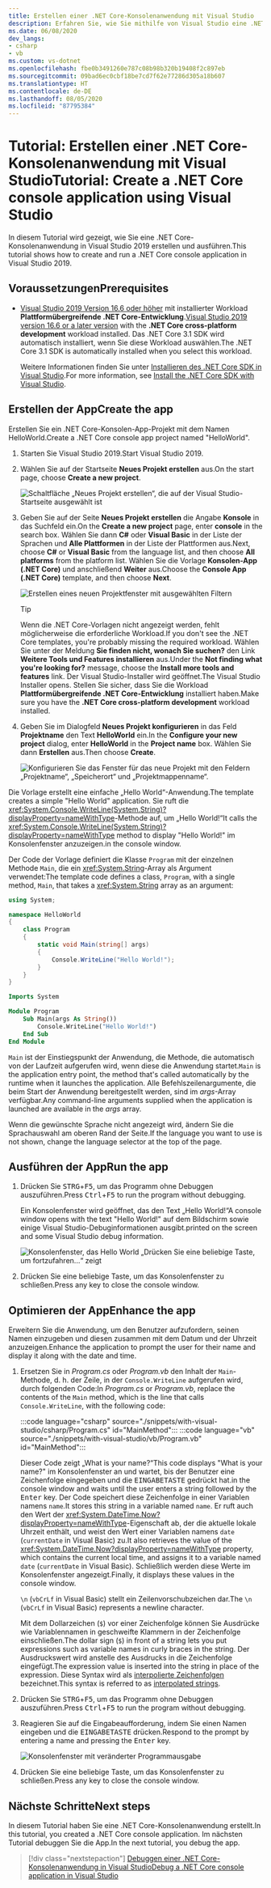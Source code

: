 ```yaml
---
title: Erstellen einer .NET Core-Konsolenanwendung mit Visual Studio
description: Erfahren Sie, wie Sie mithilfe von Visual Studio eine .NET-Konsolenanwendung mit C# oder Visual Basic erstellen.
ms.date: 06/08/2020
dev_langs:
- csharp
- vb
ms.custom: vs-dotnet
ms.openlocfilehash: fbe0b3491260e787c08b98b320b19408f2c897eb
ms.sourcegitcommit: 09bad6ec0cbf18be7cd7f62e77286d305a18b607
ms.translationtype: HT
ms.contentlocale: de-DE
ms.lasthandoff: 08/05/2020
ms.locfileid: "87795384"
---
```

# <a name="tutorial-create-a-net-core-console-application-using-visual-studio"></a><span data-ttu-id="9ea57-103">Tutorial: Erstellen einer .NET Core-Konsolenanwendung mit Visual Studio</span><span class="sxs-lookup"><span data-stu-id="9ea57-103">Tutorial: Create a .NET Core console application using Visual Studio</span></span>

<span data-ttu-id="9ea57-104">In diesem Tutorial wird gezeigt, wie Sie eine .NET Core-Konsolenanwendung in Visual Studio 2019 erstellen und ausführen.</span><span class="sxs-lookup"><span data-stu-id="9ea57-104">This tutorial shows how to create and run a .NET Core console application in Visual Studio 2019.</span></span>

## <a name="prerequisites"></a><span data-ttu-id="9ea57-105">Voraussetzungen</span><span class="sxs-lookup"><span data-stu-id="9ea57-105">Prerequisites</span></span>

- <span data-ttu-id="9ea57-106">[Visual Studio 2019 Version 16.6 oder höher](https://visualstudio.microsoft.com/downloads/?utm_medium=microsoft&utm_source=docs.microsoft.com&utm_campaign=inline+link&utm_content=download+vs2019) mit installierter Workload **Plattformübergreifende .NET Core-Entwicklung**.</span><span class="sxs-lookup"><span data-stu-id="9ea57-106">[Visual Studio 2019 version 16.6 or a later version](https://visualstudio.microsoft.com/downloads/?utm_medium=microsoft&utm_source=docs.microsoft.com&utm_campaign=inline+link&utm_content=download+vs2019) with the **.NET Core cross-platform development** workload installed.</span></span> <span data-ttu-id="9ea57-107">Das .NET Core 3.1 SDK wird automatisch installiert, wenn Sie diese Workload auswählen.</span><span class="sxs-lookup"><span data-stu-id="9ea57-107">The .NET Core 3.1 SDK is automatically installed when you select this workload.</span></span>

  <span data-ttu-id="9ea57-108">Weitere Informationen finden Sie unter [Installieren des .NET Core SDK in Visual Studio](../install/sdk.md?pivots=os-windows#install-with-visual-studio).</span><span class="sxs-lookup"><span data-stu-id="9ea57-108">For more information, see [Install the .NET Core SDK with Visual Studio](../install/sdk.md?pivots=os-windows#install-with-visual-studio).</span></span>

## <a name="create-the-app"></a><span data-ttu-id="9ea57-109">Erstellen der App</span><span class="sxs-lookup"><span data-stu-id="9ea57-109">Create the app</span></span>

<span data-ttu-id="9ea57-110">Erstellen Sie ein .NET Core-Konsolen-App-Projekt mit dem Namen HelloWorld.</span><span class="sxs-lookup"><span data-stu-id="9ea57-110">Create a .NET Core console app project named "HelloWorld".</span></span>

1. <span data-ttu-id="9ea57-111">Starten Sie Visual Studio 2019.</span><span class="sxs-lookup"><span data-stu-id="9ea57-111">Start Visual Studio 2019.</span></span>

1. <span data-ttu-id="9ea57-112">Wählen Sie auf der Startseite **Neues Projekt erstellen** aus.</span><span class="sxs-lookup"><span data-stu-id="9ea57-112">On the start page, choose **Create a new project**.</span></span>

   ![Schaltfläche „Neues Projekt erstellen“, die auf der Visual Studio-Startseite ausgewählt ist](./media/with-visual-studio/start-window.png)

1. <span data-ttu-id="9ea57-114">Geben Sie auf der Seite **Neues Projekt erstellen** die Angabe **Konsole** in das Suchfeld ein.</span><span class="sxs-lookup"><span data-stu-id="9ea57-114">On the **Create a new project** page, enter **console** in the search box.</span></span> <span data-ttu-id="9ea57-115">Wählen Sie dann **C#** oder **Visual Basic** in der Liste der Sprachen und **Alle Plattformen** in der Liste der Plattformen aus.</span><span class="sxs-lookup"><span data-stu-id="9ea57-115">Next, choose **C#** or **Visual Basic** from the language list, and then choose **All platforms** from the platform list.</span></span> <span data-ttu-id="9ea57-116">Wählen Sie die Vorlage **Konsolen-App (.NET Core)** und anschließend **Weiter** aus.</span><span class="sxs-lookup"><span data-stu-id="9ea57-116">Choose the **Console App (.NET Core)** template, and then choose **Next**.</span></span>

   ![Erstellen eines neuen Projektfenster mit ausgewählten Filtern](./media/with-visual-studio/create-new-project.png)

   > [!TIP]
   > <span data-ttu-id="9ea57-118">Wenn die .NET Core-Vorlagen nicht angezeigt werden, fehlt möglicherweise die erforderliche Workload.</span><span class="sxs-lookup"><span data-stu-id="9ea57-118">If you don't see the .NET Core templates, you're probably missing the required workload.</span></span> <span data-ttu-id="9ea57-119">Wählen Sie unter der Meldung **Sie finden nicht, wonach Sie suchen?** den Link **Weitere Tools und Features installieren** aus.</span><span class="sxs-lookup"><span data-stu-id="9ea57-119">Under the **Not finding what you're looking for?** message, choose the **Install more tools and features** link.</span></span> <span data-ttu-id="9ea57-120">Der Visual Studio-Installer wird geöffnet.</span><span class="sxs-lookup"><span data-stu-id="9ea57-120">The Visual Studio Installer opens.</span></span> <span data-ttu-id="9ea57-121">Stellen Sie sicher, dass Sie die Workload **Plattformübergreifende .NET Core-Entwicklung** installiert haben.</span><span class="sxs-lookup"><span data-stu-id="9ea57-121">Make sure you have the **.NET Core cross-platform development** workload installed.</span></span>

1. <span data-ttu-id="9ea57-122">Geben Sie im Dialogfeld **Neues Projekt konfigurieren** in das Feld **Projektname** den Text **HelloWorld** ein.</span><span class="sxs-lookup"><span data-stu-id="9ea57-122">In the **Configure your new project** dialog,  enter **HelloWorld** in the **Project name** box.</span></span> <span data-ttu-id="9ea57-123">Wählen Sie dann **Erstellen** aus.</span><span class="sxs-lookup"><span data-stu-id="9ea57-123">Then choose **Create**.</span></span>

   ![Konfigurieren Sie das Fenster für das neue Projekt mit den Feldern „Projektname“, „Speicherort“ und „Projektmappenname“.](./media/with-visual-studio/configure-new-project.png)

<span data-ttu-id="9ea57-125">Die Vorlage erstellt eine einfache „Hello World“-Anwendung.</span><span class="sxs-lookup"><span data-stu-id="9ea57-125">The template creates a simple "Hello World" application.</span></span> <span data-ttu-id="9ea57-126">Sie ruft die <xref:System.Console.WriteLine(System.String)?displayProperty=nameWithType>-Methode auf, um „Hello World!“</span><span class="sxs-lookup"><span data-stu-id="9ea57-126">It calls the <xref:System.Console.WriteLine(System.String)?displayProperty=nameWithType> method to display "Hello World!"</span></span> <span data-ttu-id="9ea57-127">im Konsolenfenster anzuzeigen.</span><span class="sxs-lookup"><span data-stu-id="9ea57-127">in the console window.</span></span>

<span data-ttu-id="9ea57-128">Der Code der Vorlage definiert die Klasse `Program` mit der einzelnen Methode `Main`, die ein <xref:System.String>-Array als Argument verwendet:</span><span class="sxs-lookup"><span data-stu-id="9ea57-128">The template code defines a class, `Program`, with a single method, `Main`, that takes a <xref:System.String> array as an argument:</span></span>

```csharp
using System;

namespace HelloWorld
{
    class Program
    {
        static void Main(string[] args)
        {
            Console.WriteLine("Hello World!");
        }
    }
}
```

```vb
Imports System

Module Program
    Sub Main(args As String())
        Console.WriteLine("Hello World!")
    End Sub
End Module
```

<span data-ttu-id="9ea57-129">`Main` ist der Einstiegspunkt der Anwendung, die Methode, die automatisch von der Laufzeit aufgerufen wird, wenn diese die Anwendung startet.</span><span class="sxs-lookup"><span data-stu-id="9ea57-129">`Main` is the application entry point, the method that's called automatically by the runtime when it launches the application.</span></span> <span data-ttu-id="9ea57-130">Alle Befehlszeilenargumente, die beim Start der Anwendung bereitgestellt werden, sind im *args*-Array verfügbar.</span><span class="sxs-lookup"><span data-stu-id="9ea57-130">Any command-line arguments supplied when the application is launched are available in the *args* array.</span></span>

<span data-ttu-id="9ea57-131">Wenn die gewünschte Sprache nicht angezeigt wird, ändern Sie die Sprachauswahl am oberen Rand der Seite.</span><span class="sxs-lookup"><span data-stu-id="9ea57-131">If the language you want to use is not shown, change the language selector at the top of the page.</span></span>

## <a name="run-the-app"></a><span data-ttu-id="9ea57-132">Ausführen der App</span><span class="sxs-lookup"><span data-stu-id="9ea57-132">Run the app</span></span>

1. <span data-ttu-id="9ea57-133">Drücken Sie <kbd>STRG</kbd>+<kbd>F5</kbd>, um das Programm ohne Debuggen auszuführen.</span><span class="sxs-lookup"><span data-stu-id="9ea57-133">Press <kbd>Ctrl</kbd>+<kbd>F5</kbd> to run the program without debugging.</span></span>

   <span data-ttu-id="9ea57-134">Ein Konsolenfenster wird geöffnet, das den Text „Hello World!“</span><span class="sxs-lookup"><span data-stu-id="9ea57-134">A console window opens with the text "Hello World!"</span></span> <span data-ttu-id="9ea57-135">auf dem Bildschirm sowie einige Visual Studio-Debuginformationen ausgibt.</span><span class="sxs-lookup"><span data-stu-id="9ea57-135">printed on the screen and some Visual Studio debug information.</span></span>

   ![Konsolenfenster, das Hello World „Drücken Sie eine beliebige Taste, um fortzufahren...“ zeigt](./media/with-visual-studio/hello-world-console.png)

1. <span data-ttu-id="9ea57-137">Drücken Sie eine beliebige Taste, um das Konsolenfenster zu schließen.</span><span class="sxs-lookup"><span data-stu-id="9ea57-137">Press any key to close the console window.</span></span>

## <a name="enhance-the-app"></a><span data-ttu-id="9ea57-138">Optimieren der App</span><span class="sxs-lookup"><span data-stu-id="9ea57-138">Enhance the app</span></span>

<span data-ttu-id="9ea57-139">Erweitern Sie die Anwendung, um den Benutzer aufzufordern, seinen Namen einzugeben und diesen zusammen mit dem Datum und der Uhrzeit anzuzeigen.</span><span class="sxs-lookup"><span data-stu-id="9ea57-139">Enhance the application to prompt the user for their name and display it along with the date and time.</span></span>

1. <span data-ttu-id="9ea57-140">Ersetzen Sie in *Program.cs* oder *Program.vb* den Inhalt der `Main`-Methode, d. h. der Zeile, in der `Console.WriteLine` aufgerufen wird, durch folgenden Code:</span><span class="sxs-lookup"><span data-stu-id="9ea57-140">In *Program.cs* or *Program.vb*, replace the contents of the `Main` method, which is the line that calls `Console.WriteLine`, with the following code:</span></span>

   :::code language="csharp" source="./snippets/with-visual-studio/csharp/Program.cs" id="MainMethod":::
   :::code language="vb" source="./snippets/with-visual-studio/vb/Program.vb" id="MainMethod":::

   <span data-ttu-id="9ea57-141">Dieser Code zeigt „What is your name?“</span><span class="sxs-lookup"><span data-stu-id="9ea57-141">This code displays "What is your name?"</span></span> <span data-ttu-id="9ea57-142">im Konsolenfenster an und wartet, bis der Benutzer eine Zeichenfolge eingegeben und die <kbd>EINGABETASTE</kbd> gedrückt hat.</span><span class="sxs-lookup"><span data-stu-id="9ea57-142">in the console window and waits until the user enters a string followed by the <kbd>Enter</kbd> key.</span></span> <span data-ttu-id="9ea57-143">Der Code speichert diese Zeichenfolge in einer Variablen namens `name`.</span><span class="sxs-lookup"><span data-stu-id="9ea57-143">It stores this string in a variable named `name`.</span></span> <span data-ttu-id="9ea57-144">Er ruft auch den Wert der <xref:System.DateTime.Now?displayProperty=nameWithType>-Eigenschaft ab, der die aktuelle lokale Uhrzeit enthält, und weist den Wert einer Variablen namens `date` (`currentDate` in Visual Basic) zu.</span><span class="sxs-lookup"><span data-stu-id="9ea57-144">It also retrieves the value of the <xref:System.DateTime.Now?displayProperty=nameWithType> property, which contains the current local time, and assigns it to a variable named `date` (`currentDate` in Visual Basic).</span></span> <span data-ttu-id="9ea57-145">Schließlich werden diese Werte im Konsolenfenster angezeigt.</span><span class="sxs-lookup"><span data-stu-id="9ea57-145">Finally, it displays these values in the console window.</span></span>

   <span data-ttu-id="9ea57-146">`\n` (`vbCrLf` in Visual Basic) stellt ein Zeilenvorschubzeichen dar.</span><span class="sxs-lookup"><span data-stu-id="9ea57-146">The `\n` (`vbCrLf` in Visual Basic) represents a newline character.</span></span>

   <span data-ttu-id="9ea57-147">Mit dem Dollarzeichen (`$`) vor einer Zeichenfolge können Sie Ausdrücke wie Variablennamen in geschweifte Klammern in der Zeichenfolge einschließen.</span><span class="sxs-lookup"><span data-stu-id="9ea57-147">The dollar sign (`$`) in front of a string lets you put expressions such as variable names in curly braces in the string.</span></span> <span data-ttu-id="9ea57-148">Der Ausdruckswert wird anstelle des Ausdrucks in die Zeichenfolge eingefügt.</span><span class="sxs-lookup"><span data-stu-id="9ea57-148">The expression value is inserted into the string in place of the expression.</span></span> <span data-ttu-id="9ea57-149">Diese Syntax wird als [interpolierte Zeichenfolgen](../../csharp/language-reference/tokens/interpolated.md) bezeichnet.</span><span class="sxs-lookup"><span data-stu-id="9ea57-149">This syntax is referred to as [interpolated strings](../../csharp/language-reference/tokens/interpolated.md).</span></span>

1. <span data-ttu-id="9ea57-150">Drücken Sie <kbd>STRG</kbd>+<kbd>F5</kbd>, um das Programm ohne Debuggen auszuführen.</span><span class="sxs-lookup"><span data-stu-id="9ea57-150">Press <kbd>Ctrl</kbd>+<kbd>F5</kbd> to run the program without debugging.</span></span>

1. <span data-ttu-id="9ea57-151">Reagieren Sie auf die Eingabeaufforderung, indem Sie einen Namen eingeben und die <kbd>EINGABETASTE</kbd> drücken.</span><span class="sxs-lookup"><span data-stu-id="9ea57-151">Respond to the prompt by entering a name and pressing the <kbd>Enter</kbd> key.</span></span>

   ![Konsolenfenster mit veränderter Programmausgabe](./media/with-visual-studio/hello-world-update.png)

1. <span data-ttu-id="9ea57-153">Drücken Sie eine beliebige Taste, um das Konsolenfenster zu schließen.</span><span class="sxs-lookup"><span data-stu-id="9ea57-153">Press any key to close the console window.</span></span>

## <a name="next-steps"></a><span data-ttu-id="9ea57-154">Nächste Schritte</span><span class="sxs-lookup"><span data-stu-id="9ea57-154">Next steps</span></span>

<span data-ttu-id="9ea57-155">In diesem Tutorial haben Sie eine .NET Core-Konsolenanwendung erstellt.</span><span class="sxs-lookup"><span data-stu-id="9ea57-155">In this tutorial, you created a .NET Core console application.</span></span> <span data-ttu-id="9ea57-156">Im nächsten Tutorial debuggen Sie die App.</span><span class="sxs-lookup"><span data-stu-id="9ea57-156">In the next tutorial, you debug the app.</span></span>

> [!div class="nextstepaction"]
> [<span data-ttu-id="9ea57-157">Debuggen einer .NET Core-Konsolenanwendung in Visual Studio</span><span class="sxs-lookup"><span data-stu-id="9ea57-157">Debug a .NET Core console application in Visual Studio</span></span>](debugging-with-visual-studio.md)
